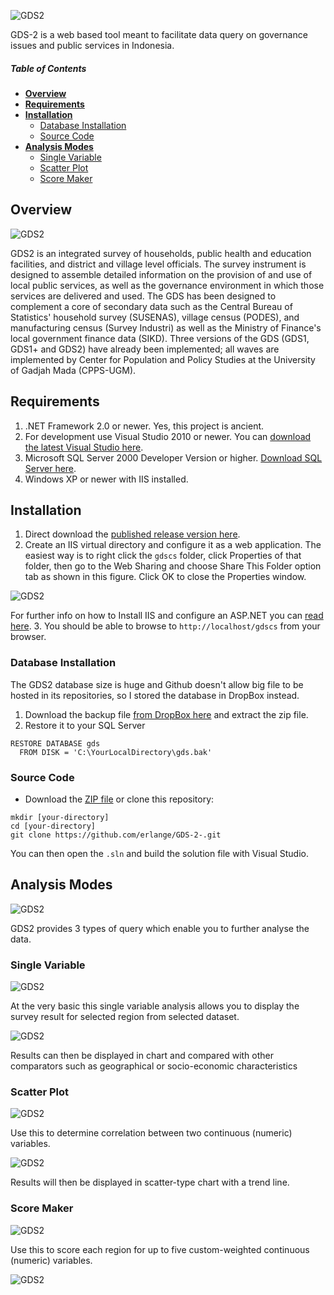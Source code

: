 
![GDS2](./gdscs/images/gds2Logo2.jpg "GDS2")

GDS-2 is a web based tool meant to facilitate data query on governance issues and public services in Indonesia.

##### Table of Contents

* [**Overview**](#overview)
* [**Requirements**](#requirements)
* [**Installation**](#installation)
  * [Database Installation](#database-installation)
  * [Source Code](#source-code)
* [**Analysis Modes**](#analysis-modes)
  * [Single Variable](#single-variable)
  * [Scatter Plot](#scatter-plot)
  * [Score Maker](#score-maker)

## Overview
![GDS2](./docimg/GDS-00.png "GDS2")

GDS2 is an integrated survey of households, public health and education facilities, and district and village level officials. The survey instrument is designed to assemble detailed information on the provision of and use of local public services, as well as the governance environment in which those services are delivered and used. The GDS has been designed to complement a core of secondary data such as the Central Bureau of Statistics' household survey (SUSENAS), village census (PODES), and manufacturing census (Survey Industri) as well as the Ministry of Finance's local government finance data (SIKD). Three versions of the GDS (GDS1, GDS1+ and GDS2) have already been implemented; all waves are implemented by Center for Population and Policy Studies at the University of Gadjah Mada (CPPS-UGM).
## Requirements
1. .NET Framework 2.0 or newer.  Yes, this project is ancient. 
2. For development use Visual Studio 2010 or newer. You can [download the latest Visual Studio here](https://visualstudio.microsoft.com/downloads/).
3. Microsoft SQL Server 2000 Developer Version or higher. [Download SQL Server here](https://www.microsoft.com/en-us/sql-server/sql-server-downloads).
4. Windows XP or newer with IIS installed.

## Installation
1. Direct download the [published release version here](https://github.com/erlange/GDS-2-/releases/download/v1.0/gds2-rel.0.1.0.zip).
2. Create an IIS virtual directory and configure it as a web application. The easiest way is to right click the `gdscs` folder, click Properties of that folder, then go to the Web Sharing and choose Share This Folder option tab as shown in this figure. Click OK to close the Properties window.

![GDS2](./docimg/IIS.png "How to create an IIS virtual directory")

For further info on how to Install IIS and configure an ASP.NET you can [read here](https://docs.microsoft.com/en-us/iis/application-frameworks/scenario-build-an-aspnet-website-on-iis/configure-an-asp-net-website-on-iis).
3. You should be able to browse to `http://localhost/gdscs` from your browser.

### Database Installation
The GDS2 database size is huge and Github doesn't allow big file to be hosted in its repositories, so I stored the database in DropBox instead.

1. Download the backup file [from DropBox here](https://www.dropbox.com/s/qz1qdorm3k89uwe/gds.zip) and extract the zip file.
2. Restore it to your SQL Server

```
RESTORE DATABASE gds 
  FROM DISK = 'C:\YourLocalDirectory\gds.bak' 
```

### Source Code
* Download the [ZIP file](https://github.com/erlange/GDS-2-/archive/master.zip) or clone this repository:
```
mkdir [your-directory]
cd [your-directory]
git clone https://github.com/erlange/GDS-2-.git
```

You can then open the `.sln` and build the solution file with Visual Studio.


## Analysis Modes

![GDS2](./docimg/GDS-01.png "3 Analysis Modes of GDS2")

GDS2 provides 3 types of query which enable you to further analyse the data.

### Single Variable
![GDS2](./docimg/GDS-01-00.png "Single Variable Selection")

At the very basic this single variable analysis allows you to display the survey result for selected region from selected dataset.

![GDS2](./docimg/GDS-01-01.png "Result")

Results can then be displayed in chart and compared with other comparators such as geographical or socio-economic characteristics


### Scatter Plot

![GDS2](./docimg/GDS-02-01.png "2 Variables Selection")

Use this to determine correlation between two continuous (numeric) variables. 

![GDS2](./docimg/GDS-02-02.png "Scatter Plot")

Results will then be displayed in scatter-type chart with a trend line.


### Score Maker

![GDS2](./docimg/GDS-03-01.png "Score Maker Variables Selection")

Use this to score each region for up to five custom-weighted continuous (numeric) variables.

![GDS2](./docimg/GDS-03-02.png "Score Maker Variables Selection")

